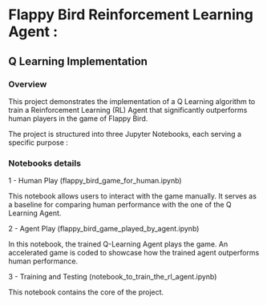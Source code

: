 # Flappy Bird Reinforcement Learning Agent : 

## Q Learning Implementation

### Overview

This project demonstrates the implementation of a Q Learning algorithm to train a Reinforcement Learning (RL) Agent that significantly outperforms human players in the game of Flappy Bird. 

The project is structured into three Jupyter Notebooks, each serving a specific purpose :

### Notebooks details

1 - Human Play (flappy_bird_game_for_human.ipynb)

This notebook allows users to interact with the game manually. It serves as a baseline for comparing human performance with the one of the Q Learning Agent.

2 - Agent Play (flappy_bird_game_played_by_agent.ipynb)

In this notebook, the trained Q-Learning Agent plays the game. An accelerated game is coded to showcase how the trained agent outperforms human performance.

3 - Training and Testing (notebook_to_train_the_rl_agent.ipynb)

This notebook contains the core of the project.


